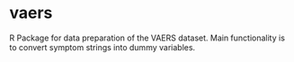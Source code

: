 # vaers

R Package for data preparation of the VAERS dataset. Main functionality is to convert symptom strings into dummy variables.
